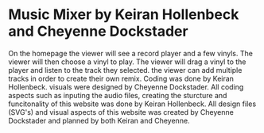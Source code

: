 # Music Mixer by Keiran Hollenbeck and Cheyenne Dockstader
On the homepage the viewer will see a record player and a few vinyls. The viewer will then choose a vinyl to play. The viewer will drag a vinyl to the player and listen to the track they selected. the viewer can add multiple tracks in order to create their own remix. Coding was done by Keiran Hollenbeck. visuals were designed by Cheyenne Dockstader. All coding aspects such as inputing the audio files, creating the sturcture and funcitonality of this website was done by Keiran Hollenbeck. All design files (SVG's) and visual aspects of this website was created by Cheyenne Dockstader and planned by both Keiran and Cheyenne.
